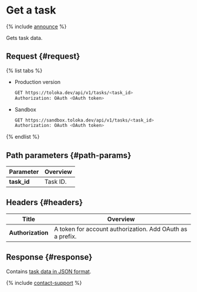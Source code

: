 # Get a task

{% include [announce](../_includes/announce.md) %}

Gets task data.

## Request {#request}

{% list tabs %}

- Production version

  ```bash
  GET https://toloka.dev/api/v1/tasks/<task_id>
  Authorization: OAuth <OAuth token>
  ```

- Sandbox

  ```bash
  GET https://sandbox.toloka.dev/api/v1/tasks/<task_id>
  Authorization: OAuth <OAuth token>
  ```

{% endlist %}

## Path parameters {#path-params}

Parameter | Overview
----- | -----
**task_id** | Task ID.

## Headers {#headers}

Title | Overview
----- | -----
**Authorization** | A token for account authorization. Add OAuth as a prefix.

## Response {#response}

Contains [task data in JSON format](create-task.md#body).

{% include [contact-support](../../guide/_includes/contact-support.md) %}
